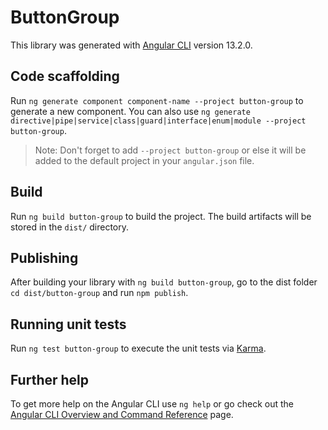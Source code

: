 # ButtonGroup

This library was generated with [Angular CLI](https://github.com/angular/angular-cli) version 13.2.0.

## Code scaffolding

Run `ng generate component component-name --project button-group` to generate a new component. You can also use `ng generate directive|pipe|service|class|guard|interface|enum|module --project button-group`.
> Note: Don't forget to add `--project button-group` or else it will be added to the default project in your `angular.json` file. 

## Build

Run `ng build button-group` to build the project. The build artifacts will be stored in the `dist/` directory.

## Publishing

After building your library with `ng build button-group`, go to the dist folder `cd dist/button-group` and run `npm publish`.

## Running unit tests

Run `ng test button-group` to execute the unit tests via [Karma](https://karma-runner.github.io).

## Further help

To get more help on the Angular CLI use `ng help` or go check out the [Angular CLI Overview and Command Reference](https://angular.io/cli) page.
